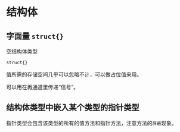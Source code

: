 # 结构体

## 字面量 `struct{}`

空结构体类型

```
struct{}
```

值所需的存储空间几乎可以忽略不计，可以做占位值来用。

可以用在再通道里传递“信号”。


## 结构体类型中嵌入某个类型的指针类型

指针类型会包含该类型的所有的值方法和指针方法，注意方法的`屏蔽`现象。



